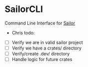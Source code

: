 # SailorCLI

Command Line Interface for [Sailor](https://github.com/JoshSweaterGuy/Sailor)


- Chris todo:

- [ ] Verify we are in valid sailor project
- [ ] Verify we have a crates/ directory
- [ ] Verify/create .dev/ directory
- [ ] Handle logic for future crates